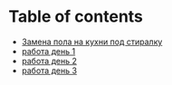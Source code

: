 # Table of contents

* [Замена пола на кухни под стиралку](README.md)
* [работа день 1](rabota.md)
* [работа день 2](rabota-den-2.md)
* [работа день 3](rabota-den-3.md)

